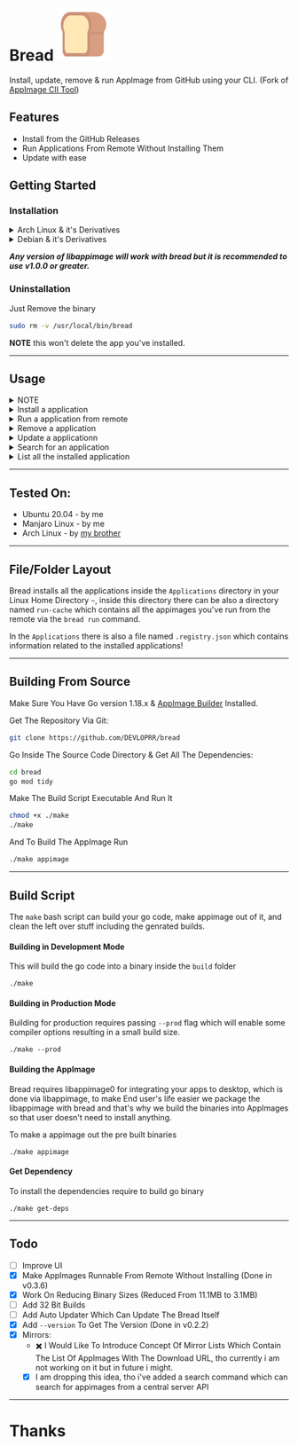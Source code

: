 
# Bread ![:bread:](./.github/bread.svg)

Install, update, remove & run AppImage from GitHub using your CLI. (Fork of [AppImage ClI Tool](https://github.com/AppImageCrafters/appimage-cli-tool))

## Features
- Install from the GitHub Releases
- Run Applications From Remote Without Installing Them
- Update with ease

## Getting Started

### Installation

<details>
  <summary>Arch Linux & it's Derivatives</summary>
  <br>
  <p>you can use this step if your distribution does provide <code>libappimage</code> v1.0.0 or greater, which is the case on Arch Linux & it's Derivatives, kaOS, KDE Neon, Parabola Linux</p>
  <p>install <code>libappimage</code> dependency</p>
  <pre><code>pacman -S libappimage</code></pre>
  <p>then install bread</p>
  <pre><code>sudo curl -L https://github.com/DEVLOPRR/bread/releases/download/v0.4.4/bread-0.4.4-x86_64 -o /usr/local/bin/bread && sudo chmod +x /usr/local/bin/bread</code></pre>
</details>

<details>
  <summary>Debian & it's Derivatives</summary>
  <br>
  <p>you can use this step if your distribution doesn't provide <code>libappimage</code> v1.0.0 or greater, which is the case on Debian & it's derivatives</p>
  <p>get the appimage containing <code>libappimage</code> v1.0.3</p>
  <pre><code>sudo curl -L https://github.com/DEVLOPRR/bread/releases/download/v0.4.4/bread-0.4.4-x86_64.AppImage -o /usr/local/bin/bread && sudo chmod +x /usr/local/bin/bread</code></pre>
</details>

***Any version of libappimage will work with bread but it is recommended to use v1.0.0 or greater.***

### Uninstallation

Just Remove the binary
```bash
sudo rm -v /usr/local/bin/bread
```

**NOTE** this won't delete the app you've installed.

---

## Usage

<details>
  <summary>NOTE</summary>
  <br>
  <p>Often there are many times when the GitHub user and repo both are same, for example <a href="https://github.com/LibreSprite/LibreSprite" target="_blank">libresprite</a>, so in this case you can just specify single name like this <code>bread install libresprite</code>, this works with all the commands</p>
</details>

<details>
  <summary>Install a application</summary>
  <br>
  <p>To install an Application from GitHub you can use the install command where user is the github repo owner and repo is the repository name</p>
  <pre><code>bread install user/repo</code></pre>
  <p>To install an application from a different Tag name you can specify the tag name too</p>
  <pre><code>bread install user/repo tagname</code></pre>
</details>

<details>
  <summary>Run a application from remote</summary>
  <br>
  <p>If you want to run a application from remote without installing it you can use the run command</p>
  <pre><code>bread run user/repo</code></pre>
  <p>You can pass CLI arguments to the application too like this</p>
  <pre><code>bread run user/repo -- --arg1 --arg2</code></pre>
  <p>You can clear the download cache using clean command <code>bread clean</code>, Since all the applications you run from remote are cached so that it isn't downloaded everytime</p>
</details>

<details>
  <summary>Remove a application</summary>
  <br>
  <p>you can remove a installed application using the remove command</p>
  <pre><code>bread remove user/repo</code></pre>
</details>

<details>
  <summary>Update a applicationn</summary>
  <br>
  <p>You can update a application using the update command</p>
  <pre><code>bread update user/repo</code></pre>

  <p>if you just want to check if update is available you can use the <code>--check</code> flag</p>
  <pre><code>bread update user/repo --check</code></pre>

  <p>if you want to update all the applications you can use the <code>--all</code> flag</p>
  <pre><code>bread update --all</code></pre>

  <p>the <code>--check</code> & <code>--all</code> flag can be used together</p>
  <pre><code>bread update --all --check</code></pre>
</details>

<details>
  <summary>Search for an application</summary>
  <br>
  <p>You can search for a application from the <a href="https://appimage.github.io">AppImage</a> API</p>
  <pre><code>bread search "Your search text"</code></pre>
</details>

<details>
  <summary>List all the installed application</summary>
  <br>
  <p>You can list all the installed applications using list command</p>
  <pre><code>bread list</code></pre>
</details>

---

## Tested On:
- Ubuntu 20.04 - by me
- Manjaro Linux - by me
- Arch Linux - by [my brother](https://github.com/idno34)

---

## File/Folder Layout
Bread installs all the applications inside the `Applications` directory in your Linux Home Directory `~`, inside this directory there can be also a directory named `run-cache` which contains all the appimages you've run from the remote via the `bread run` command.

In the `Applications` there is also a file named `.registry.json` which contains information related to the installed applications!

---

## Building From Source

Make Sure You Have Go version 1.18.x & [AppImage Builder](https://appimage-builder.readthedocs.io/en/latest/) Installed.

Get The Repository Via Git:

```bash
git clone https://github.com/DEVLOPRR/bread
```

Go Inside The Source Code Directory & Get All The Dependencies:

```bash
cd bread
go mod tidy
```

Make The Build Script Executable And Run It

```bash
chmod +x ./make
./make
```

And To Build The AppImage Run

```bash
./make appimage
```

---
## Build Script
The `make` bash script can build your go code, make appimage out of it, and clean the left over stuff including the genrated builds.

#### Building in Development Mode
This will build the go code into a binary inside the `build` folder
```
./make
```

#### Building in Production Mode
Building for production requires passing `--prod` flag which will enable some compiler options resulting in a small build size.
```
./make --prod
```

#### Building the AppImage
Bread requires libappimage0 for integrating your apps to desktop, which is done via libappimage, to make End user's life easier we package the libappimage with bread and that's why we build the binaries into AppImages so that user doesn't need to install anything.

To make a appimage out the pre built binaries
```
./make appimage
```

#### Get Dependency
To install the dependencies require to build go binary
```
./make get-deps
```

---

## Todo
- [ ] Improve UI
- [x] Make AppImages Runnable From Remote Without Installing (Done in v0.3.6)
- [x] Work On Reducing Binary Sizes (Reduced From 11.1MB to 3.1MB)
- [ ] Add 32 Bit Builds
- [ ] Add Auto Updater Which Can Update The Bread Itself
- [x] Add `--version` To Get The Version (Done in v0.2.2)
- [x] Mirrors:
  - :heavy_multiplication_x: I Would Like To Introduce Concept Of Mirror Lists Which Contain The List Of AppImages With The Download URL, tho currently i am not working on it but in future i might.
  - [x] I am dropping this idea, tho i've added a search command which can search for appimages from a central server API

---

# Thanks
